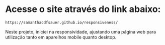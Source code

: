 # Acesse o site através do link abaixo:

```
https://samanthacdfsauer.github.io/responsiveness/
```

Neste projeto, iniciei na responsividade, ajustando uma página web para utilização  tanto em aparelhos mobile quanto desktop.
